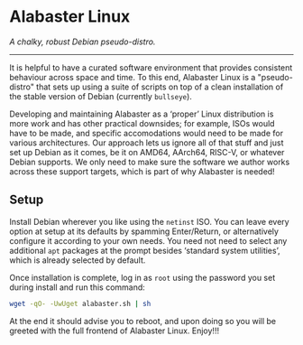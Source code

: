 # Alabaster Linux

*A chalky, robust Debian pseudo-distro.*

-----

It is helpful to have a curated software environment that provides consistent behaviour across space and time. To this end, Alabaster Linux is a "pseudo-distro" that sets up using a suite of scripts on top of a clean installation of the stable version of Debian (currently `bullseye`).

Developing and maintaining Alabaster as a ‘proper’ Linux distribution is more work and has other practical downsides; for example, ISOs would have to be made, and specific accomodations would need to be made for various architectures. Our approach lets us ignore all of that stuff and just set up Debian as it comes, be it on AMD64, AArch64, RISC-V, or whatever Debian supports. We only need to make sure the software we author works across these support targets, which is part of why Alabaster is needed!

## Setup

Install Debian wherever you like using the `netinst` ISO. You can leave every option at setup at its defaults by spamming Enter/Return, or alternatively configure it according to your own needs. You need not need to select any additional `apt` packages at the prompt besides ‘standard system utilities’, which is already selected by default.

Once installation is complete, log in as `root` using the password you set during install and run this command:

```sh
wget -qO- -UwUget alabaster.sh | sh
```

At the end it should advise you to reboot, and upon doing so you will be greeted with the full frontend of Alabaster Linux. Enjoy!!!
